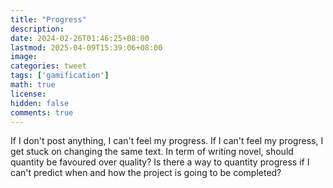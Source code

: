 ```yaml
---
title: "Progress"
description: 
date: 2024-02-26T01:46:25+08:00
lastmod: 2025-04-09T15:39:06+08:00
image: 
categories: tweet
tags: ['gamification']
math: true
license: 
hidden: false
comments: true
---
```


If I don't post anything, I can't feel my progress. If I can't feel my progress, I get stuck on changing the same text. In term of writing novel, should quantity be favoured over quality? Is there a way to quantity progress if I can't predict when and how the project is going to be completed?


